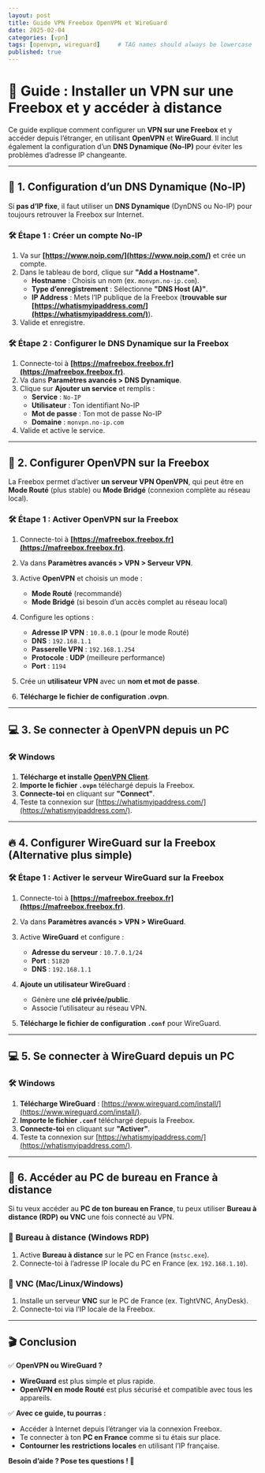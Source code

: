 ```yaml
---
layout: post
title: Guide VPN Freebox OpenVPN et WireGuard
date: 2025-02-04
categories: [vpn]
tags: [openvpn, wireguard]     # TAG names should always be lowercase
published: true
---
```


# 📌 Guide : Installer un VPN sur une Freebox et y accéder à distance  

Ce guide explique comment configurer un **VPN sur une Freebox** et y accéder depuis l’étranger, en utilisant **OpenVPN** et **WireGuard**. Il inclut également la configuration d’un **DNS Dynamique (No-IP)** pour éviter les problèmes d’adresse IP changeante.  

---

## 🚀 1. Configuration d’un DNS Dynamique (No-IP)  

Si **pas d’IP fixe**, il faut utiliser un **DNS Dynamique** (DynDNS ou No-IP) pour toujours retrouver la Freebox sur Internet.  

### 🛠️ Étape 1 : Créer un compte No-IP  
1. Va sur **[https://www.noip.com/](https://www.noip.com/)** et crée un compte.  
2. Dans le tableau de bord, clique sur **"Add a Hostname"**.  
   - **Hostname** : Choisis un nom (ex. `monvpn.no-ip.com`).  
   - **Type d’enregistrement** : Sélectionne **"DNS Host (A)"**.  
   - **IP Address** : Mets l’IP publique de la Freebox (**trouvable sur [https://whatismyipaddress.com/](https://whatismyipaddress.com/)**).  
3. Valide et enregistre.  

### 🛠️ Étape 2 : Configurer le DNS Dynamique sur la Freebox  
1. Connecte-toi à **[https://mafreebox.freebox.fr](https://mafreebox.freebox.fr)**.  
2. Va dans **Paramètres avancés > DNS Dynamique**.  
3. Clique sur **Ajouter un service** et remplis :  
   - **Service** : `No-IP`  
   - **Utilisateur** : Ton identifiant No-IP  
   - **Mot de passe** : Ton mot de passe No-IP  
   - **Domaine** : `monvpn.no-ip.com`  
4. Valide et active le service.  

---

## 🔐 2. Configurer OpenVPN sur la Freebox  

La Freebox permet d’activer **un serveur VPN OpenVPN**, qui peut être en **Mode Routé** (plus stable) ou **Mode Bridgé** (connexion complète au réseau local).  

### 🛠️ Étape 1 : Activer OpenVPN sur la Freebox  
1. Connecte-toi à **[https://mafreebox.freebox.fr](https://mafreebox.freebox.fr)**.  
2. Va dans **Paramètres avancés > VPN > Serveur VPN**.  
3. Active **OpenVPN** et choisis un mode :  
   - **Mode Routé** (recommandé)  
   - **Mode Bridgé** (si besoin d’un accès complet au réseau local)  

4. Configure les options :  
   - **Adresse IP VPN** : `10.8.0.1` (pour le mode Routé)  
   - **DNS** : `192.168.1.1`  
   - **Passerelle VPN** : `192.168.1.254`  
   - **Protocole** : **UDP** (meilleure performance)  
   - **Port** : `1194`  

5. Crée un **utilisateur VPN** avec un **nom et mot de passe**.  

6. **Télécharge le fichier de configuration .ovpn**.  

---

## 💻 3. Se connecter à OpenVPN depuis un PC  

### 🛠️ Windows  
1. **Télécharge et installe [OpenVPN Client](https://openvpn.net/community-downloads/)**.  
2. **Importe le fichier `.ovpn`** téléchargé depuis la Freebox.  
3. **Connecte-toi** en cliquant sur **"Connect"**.  
4. Teste ta connexion sur [https://whatismyipaddress.com/](https://whatismyipaddress.com/).  

---

## 🔥 4. Configurer WireGuard sur la Freebox (Alternative plus simple)  

### 🛠️ Étape 1 : Activer le serveur WireGuard sur la Freebox  
1. Connecte-toi à **[https://mafreebox.freebox.fr](https://mafreebox.freebox.fr)**.  
2. Va dans **Paramètres avancés > VPN > WireGuard**.  
3. Active **WireGuard** et configure :  
   - **Adresse du serveur** : `10.7.0.1/24`  
   - **Port** : `51820`  
   - **DNS** : `192.168.1.1`  
4. **Ajoute un utilisateur WireGuard** :  
   - Génère une **clé privée/public**.  
   - Associe l’utilisateur au réseau VPN.  

5. **Télécharge le fichier de configuration `.conf`** pour WireGuard.  

---

## 💻 5. Se connecter à WireGuard depuis un PC  

### 🛠️ Windows  
1. **Télécharge WireGuard** : [https://www.wireguard.com/install/](https://www.wireguard.com/install/).  
2. **Importe le fichier `.conf`** téléchargé depuis la Freebox.  
3. **Connecte-toi** en cliquant sur **"Activer"**.  
4. Teste ta connexion sur [https://whatismyipaddress.com/](https://whatismyipaddress.com/).  

---

## 🎯 6. Accéder au PC de bureau en France à distance  

Si tu veux accéder au **PC de ton bureau en France**, tu peux utiliser **Bureau à distance (RDP) ou VNC** une fois connecté au VPN.  

### 🔹 **Bureau à distance (Windows RDP)**  
1. Active **Bureau à distance** sur le PC en France (`mstsc.exe`).  
2. Connecte-toi à l’adresse IP locale du PC en France (ex. `192.168.1.10`).  

### 🔹 **VNC (Mac/Linux/Windows)**  
1. Installe un serveur **VNC** sur le PC de France (ex. TightVNC, AnyDesk).  
2. Connecte-toi via l’IP locale de la Freebox.  

---

## 🎬 Conclusion  

✅ **OpenVPN ou WireGuard ?**  
- **WireGuard** est plus simple et plus rapide.  
- **OpenVPN en mode Routé** est plus sécurisé et compatible avec tous les appareils.  

✅ **Avec ce guide, tu pourras :**  
- Accéder à Internet depuis l’étranger via la connexion Freebox.  
- Te connecter à ton **PC en France** comme si tu étais sur place.  
- **Contourner les restrictions locales** en utilisant l’IP française.  

**Besoin d’aide ? Pose tes questions ! 🚀**  
